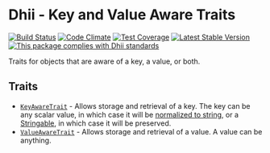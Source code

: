 # Dhii - Key and Value Aware Traits

[![Build Status](https://travis-ci.org/dhii/data-key-value-aware-abstract.svg?branch=master)](https://travis-ci.org/dhii/data-key-value-aware-abstract)
[![Code Climate](https://codeclimate.com/github/Dhii/data-key-value-aware-abstract/badges/gpa.svg)](https://codeclimate.com/github/Dhii/data-key-value-aware-abstract)
[![Test Coverage](https://codeclimate.com/github/Dhii/data-key-value-aware-abstract/badges/coverage.svg)](https://codeclimate.com/github/Dhii/data-key-value-aware-abstract/coverage)
[![Latest Stable Version](https://poser.pugx.org/dhii/data-key-value-aware-abstract/version)](https://packagist.org/packages/dhii/data-key-value-aware-abstract)
[![This package complies with Dhii standards](https://img.shields.io/badge/Dhii-Compliant-green.svg?style=flat-square)][Dhii]

Traits for objects that are aware of a key, a value, or both.

## Traits
- [`KeyAwareTrait`] - Allows storage and retrieval of a key. The key can be any scalar value, in which case it will
be [normalized to string][`NormalizeStringCapableTrait`], or a [Stringable][`StringableInterface`], in which case
it will be preserved.
- [`ValueAwareTrait`] - Allows storage and retrieval of a value. A value can be anything.

[Dhii]: https://github.com/Dhii/dhii

[`KeyAwareTrait`]:                      src/KeyAwareTrait.php
[`ValueAwareTrait`]:                    src/ValueAwareTrait.php
[`KeyValueAwareTrait`]:                 src/KeyValueAwareTrait.php

[`NormalizeStringCapableTrait`]:        https://github.com/Dhii/normalization-helper-base/blob/develop/src/NormalizeStringCapableTrait.php
[`StringableInterface`]:                https://github.com/Dhii/stringable-interface/blob/develop/src/StringableInterface.php
